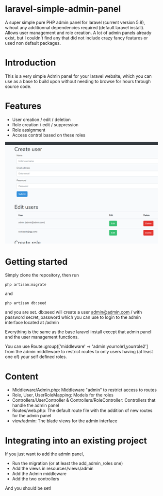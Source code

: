 # laravel-simple-admin-panel
A super simple pure PHP admin panel for laravel (current version 5.8), wihout any additionnal dependencies required (default laravel install). Allows user management and role creation.
A lot of admin panels already exist, but I couldn't find any that did not include crazy fancy features or used non default packages.

# Introduction
This is a very simple Admin panel for your laravel website, which you can use as a base to build upon without needing to browse for hours through source code.

# Features
- User creation / edit / deletion
- Role creation / edit / suppression
- Role assignment
- Access control based on these roles

![description](media/screenshot.PNG)


# Getting started

Simply clone the repository, then run
```
php artisan:migrate
```
and 
```
php artisan db:seed
```
and you are set. db:seed will create a user admin@admin.com / with password secret_password which you can use to login to the admin interface located at /admin

Everything is the same as the base laravel install except that admin panel and the user management functions.

You can use Route::group(['middleware' => 'admin:yourrole1,yourrole2'] from the admin middleware to restrict routes to only users having (at least one of) your self defined roles.

# Content

- Middleware/Admin.php: Middleware "admin" to restrict access to routes
- Role, User, UserRoleMapping: Models for the roles
- Controllers/UserController & Controllers/RoleController: Controllers that handle the admin panel
- Routes/web.php: The default route file with the addition of new routes for the admin panel
- view/admin: The blade views for the admin interface

# Integrating into an existing project
If you just want to add the admin panel,
- Run the migration (or at least the add_admin_roles one)
- Add the views in resources/views/admin
- Add the Admin middleware
- Add the two controllers

And you should be set!

